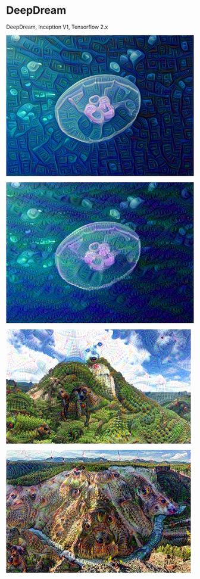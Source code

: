 # DeepDream
DeepDream, Inception V1, Tensorflow 2.x


![img1](./img1.png)

![img2](./img2.png)

![img3](./img3.jpg)

![img4](./img4.jpg)
